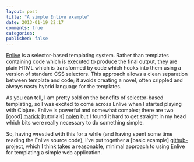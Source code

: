 ```yaml
---
layout: post
title: "A simple Enlive example"
date: 2013-01-19 22:17
comments: true
categories:
published: false
---
```


[Enlive](https://github.com/cgrand/enlive) is a selector-based
templating system. Rather than templates containing code which is
executed to produce the final output, they are plain HTML which is
transformed by code which hooks into them using a version of standard
CSS selectors. This approach allows a clean separation between
template and code; it avoids creating a novel, often crippled and
always nasty hybrid language for the templates.

As you can tell, I am pretty sold on the benefits of selector-based
templating, so I was excited to come across Enlive when I started
playing with Clojure. Enlive is powerful and somewhat complex; there
are two [good] [marick] [tutorials] [nolen] but I found it hard to get
straight in my head which bits were really necessary to do something
simple.

[marick]: https://github.com/cgrand/enlive/wiki/Table-and-Layout-Tutorial,-Part-1:-The-Goal "Brian Marick's tutorial"
[nolen]: https://github.com/swannodette/enlive-tutorial/ "David Nolen's tutorial"

So, having wrestled with this for a while (and having spent some time
reading the Enlive source code), I've put together a [basic example]
[github-project], which I think takes a reasonable, minimal approach
to using Enlive for templating a simple web application.

[github-project]: https://github.com/benbc/simple-enlive-example
